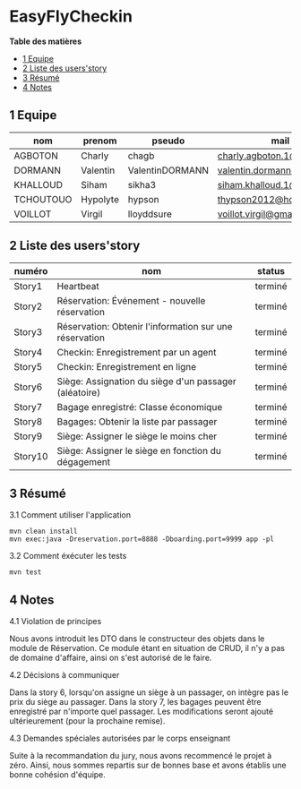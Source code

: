 # EasyFlyCheckin

**Table des matières**

- [1 Equipe](#1-equipe)
- [2 Liste des users'story](#2-liste-des-users'story)
- [3 Résumé](#3-résumé)
- [4 Notes](#4-notes)

## 1 Equipe

|nom     | prenom    | pseudo          | mail|
| ------ | ----------|---------------- |-----|
 AGBOTON | Charly | chagb	|	charly.agboton.1@ulaval.ca|
 DORMANN | Valentin | ValentinDORMANN | valentin.dormann@gmail.com|
 KHALLOUD | Siham	| sikha3 | siham.khalloud.1@ulaval.ca|
 TCHOUTOUO | Hypolyte | hypson |	thypson2012@hotmail.ca|
 VOILLOT | Virgil | lloyddsure | voillot.virgil@gmail.com|

## 2 Liste des users'story

|numéro  | nom							 | status|
| ------ | ---------------- | ----------------------------- |
 Story1 |  Heartbeat | 					 	   terminé|
 Story2 | Réservation: Événement - nouvelle réservation |  	   terminé|
 Story3 | Réservation: Obtenir l'information sur une réservation |  terminé|
 Story4 | Checkin: Enregistrement par un agent | 		   terminé|
 Story5 | Checkin: Enregistrement en ligne | 		   terminé|
 Story6 | Siège: Assignation du siège d'un passager (aléatoire) | 		   terminé|
 Story7 | Bagage enregistré: Classe économique | 		   terminé|
 Story8 | Bagages: Obtenir la liste par passager | 		   terminé|
 Story9 | Siège: Assigner le siège le moins cher | 		   terminé|
 Story10 | Siège: Assigner le siège en fonction du dégagement | 		   terminé|

## 3 Résumé

3.1 Comment utiliser l'application
```
mvn clean install
mvn exec:java -Dreservation.port=8888 -Dboarding.port=9999 app -pl
```
3.2 Comment éxécuter les tests
```
mvn test
```
## 4 Notes

4.1 Violation de principes

Nous avons introduit les DTO dans le constructeur des objets dans le module de Réservation. Ce module étant en situation de CRUD, il n'y a pas de domaine d'affaire, ainsi on s'est autorisé de le faire.

4.2 Décisions à communiquer

Dans la story 6, lorsqu'on assigne un siège à un passager, on intègre pas le prix du siège au passager.
Dans la story 7, les bagages peuvent être enregistré par n'importe quel passager. Les modifications seront ajouté ultérieurement (pour la prochaine remise).

4.3 Demandes spéciales autorisées par le corps enseignant

Suite à la recommandation du jury, nous avons recommencé le projet à zéro. Ainsi, nous sommes repartis sur de bonnes base et avons établis une bonne cohésion d'équipe.
